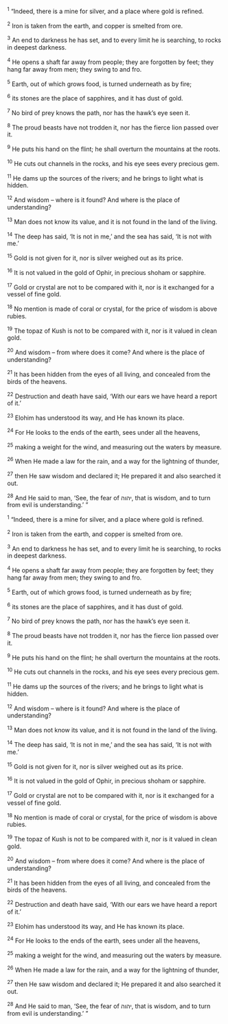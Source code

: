 <sup>1</sup> “Indeed, there is a mine for silver, and a place where gold is refined.

<sup>2</sup> Iron is taken from the earth, and copper is smelted from ore.

<sup>3</sup> An end to darkness he has set, and to every limit he is searching, to rocks in deepest darkness.

<sup>4</sup> He opens a shaft far away from people; they are forgotten by feet; they hang far away from men; they swing to and fro.

<sup>5</sup> Earth, out of which grows food, is turned underneath as by fire;

<sup>6</sup> its stones are the place of sapphires, and it has dust of gold.

<sup>7</sup> No bird of prey knows the path, nor has the hawk’s eye seen it.

<sup>8</sup> The proud beasts have not trodden it, nor has the fierce lion passed over it.

<sup>9</sup> He puts his hand on the flint; he shall overturn the mountains at the roots.

<sup>10</sup> He cuts out channels in the rocks, and his eye sees every precious gem.

<sup>11</sup> He dams up the sources of the rivers; and he brings to light what is hidden.

<sup>12</sup> And wisdom – where is it found? And where is the place of understanding?

<sup>13</sup> Man does not know its value, and it is not found in the land of the living.

<sup>14</sup> The deep has said, ‘It is not in me,’ and the sea has said, ‘It is not with me.’

<sup>15</sup> Gold is not given for it, nor is silver weighed out as its price.

<sup>16</sup> It is not valued in the gold of Ophir, in precious shoham or sapphire.

<sup>17</sup> Gold or crystal are not to be compared with it, nor is it exchanged for a vessel of fine gold.

<sup>18</sup> No mention is made of coral or crystal, for the price of wisdom is above rubies.

<sup>19</sup> The topaz of Kush is not to be compared with it, nor is it valued in clean gold.

<sup>20</sup> And wisdom – from where does it come? And where is the place of understanding?

<sup>21</sup> It has been hidden from the eyes of all living, and concealed from the birds of the heavens.

<sup>22</sup> Destruction and death have said, ‘With our ears we have heard a report of it.’

<sup>23</sup> Elohim has understood its way, and He has known its place.

<sup>24</sup> For He looks to the ends of the earth, sees under all the heavens,

<sup>25</sup> making a weight for the wind, and measuring out the waters by measure.

<sup>26</sup> When He made a law for the rain, and a way for the lightning of thunder,

<sup>27</sup> then He saw wisdom and declared it; He prepared it and also searched it out.

<sup>28</sup> And He said to man, ‘See, the fear of יהוה, that is wisdom, and to turn from evil is understanding.’ ”

<sup>1</sup> “Indeed, there is a mine for silver, and a place where gold is refined.

<sup>2</sup> Iron is taken from the earth, and copper is smelted from ore.

<sup>3</sup> An end to darkness he has set, and to every limit he is searching, to rocks in deepest darkness.

<sup>4</sup> He opens a shaft far away from people; they are forgotten by feet; they hang far away from men; they swing to and fro.

<sup>5</sup> Earth, out of which grows food, is turned underneath as by fire;

<sup>6</sup> its stones are the place of sapphires, and it has dust of gold.

<sup>7</sup> No bird of prey knows the path, nor has the hawk’s eye seen it.

<sup>8</sup> The proud beasts have not trodden it, nor has the fierce lion passed over it.

<sup>9</sup> He puts his hand on the flint; he shall overturn the mountains at the roots.

<sup>10</sup> He cuts out channels in the rocks, and his eye sees every precious gem.

<sup>11</sup> He dams up the sources of the rivers; and he brings to light what is hidden.

<sup>12</sup> And wisdom – where is it found? And where is the place of understanding?

<sup>13</sup> Man does not know its value, and it is not found in the land of the living.

<sup>14</sup> The deep has said, ‘It is not in me,’ and the sea has said, ‘It is not with me.’

<sup>15</sup> Gold is not given for it, nor is silver weighed out as its price.

<sup>16</sup> It is not valued in the gold of Ophir, in precious shoham or sapphire.

<sup>17</sup> Gold or crystal are not to be compared with it, nor is it exchanged for a vessel of fine gold.

<sup>18</sup> No mention is made of coral or crystal, for the price of wisdom is above rubies.

<sup>19</sup> The topaz of Kush is not to be compared with it, nor is it valued in clean gold.

<sup>20</sup> And wisdom – from where does it come? And where is the place of understanding?

<sup>21</sup> It has been hidden from the eyes of all living, and concealed from the birds of the heavens.

<sup>22</sup> Destruction and death have said, ‘With our ears we have heard a report of it.’

<sup>23</sup> Elohim has understood its way, and He has known its place.

<sup>24</sup> For He looks to the ends of the earth, sees under all the heavens,

<sup>25</sup> making a weight for the wind, and measuring out the waters by measure.

<sup>26</sup> When He made a law for the rain, and a way for the lightning of thunder,

<sup>27</sup> then He saw wisdom and declared it; He prepared it and also searched it out.

<sup>28</sup> And He said to man, ‘See, the fear of יהוה, that is wisdom, and to turn from evil is understanding.’ ”

